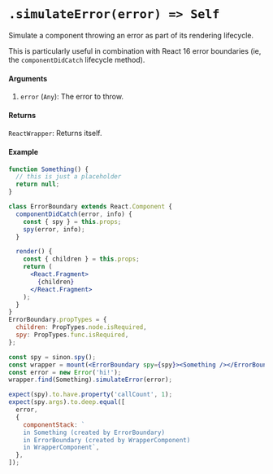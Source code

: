 # `.simulateError(error) => Self`

Simulate a component throwing an error as part of its rendering lifecycle.

This is particularly useful in combination with React 16 error boundaries (ie, the `componentDidCatch` lifecycle method).


#### Arguments

1. `error` (`Any`): The error to throw.



#### Returns

`ReactWrapper`: Returns itself.



#### Example

```jsx
function Something() {
  // this is just a placeholder
  return null;
}

class ErrorBoundary extends React.Component {
  componentDidCatch(error, info) {
    const { spy } = this.props;
    spy(error, info);
  }

  render() {
    const { children } = this.props;
    return (
      <React.Fragment>
        {children}
      </React.Fragment>
    );
  }
}
ErrorBoundary.propTypes = {
  children: PropTypes.node.isRequired,
  spy: PropTypes.func.isRequired,
};

const spy = sinon.spy();
const wrapper = mount(<ErrorBoundary spy={spy}><Something /></ErrorBoundary>);
const error = new Error('hi!');
wrapper.find(Something).simulateError(error);

expect(spy).to.have.property('callCount', 1);
expect(spy.args).to.deep.equal([
  error,
  {
    componentStack: `
    in Something (created by ErrorBoundary)
    in ErrorBoundary (created by WrapperComponent)
    in WrapperComponent`,
  },
]);
```


